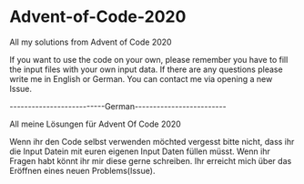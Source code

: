 # Advent-of-Code-2020
All my solutions from Advent of Code 2020

If you want to use the code on your own, please remember you have to fill the input files with your own input data.
If there are any questions please write me in English or German.
You can contact me via opening a new Issue.

--------------------------German-------------------------

All meine Lösungen für Advent Of Code 2020

Wenn ihr den Code selbst verwenden möchted vergesst bitte nicht, dass ihr die Input Datein mit euren eigenen Input Daten füllen müsst.
Wenn ihr Fragen habt könnt ihr mir diese gerne schreiben.
Ihr erreicht mich über das Eröffnen eines neuen Problems(Issue).
